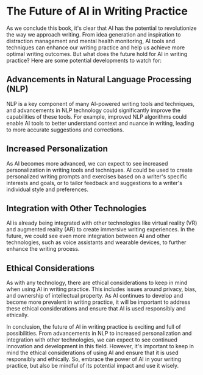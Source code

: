 The Future of AI in Writing Practice
===========================================================

As we conclude this book, it's clear that AI has the potential to revolutionize the way we approach writing. From idea generation and inspiration to distraction management and mental health monitoring, AI tools and techniques can enhance our writing practice and help us achieve more optimal writing outcomes. But what does the future hold for AI in writing practice? Here are some potential developments to watch for:

Advancements in Natural Language Processing (NLP)
-------------------------------------------------

NLP is a key component of many AI-powered writing tools and techniques, and advancements in NLP technology could significantly improve the capabilities of these tools. For example, improved NLP algorithms could enable AI tools to better understand context and nuance in writing, leading to more accurate suggestions and corrections.

Increased Personalization
-------------------------

As AI becomes more advanced, we can expect to see increased personalization in writing tools and techniques. AI could be used to create personalized writing prompts and exercises based on a writer's specific interests and goals, or to tailor feedback and suggestions to a writer's individual style and preferences.

Integration with Other Technologies
-----------------------------------

AI is already being integrated with other technologies like virtual reality (VR) and augmented reality (AR) to create immersive writing experiences. In the future, we could see even more integration between AI and other technologies, such as voice assistants and wearable devices, to further enhance the writing process.

Ethical Considerations
----------------------

As with any technology, there are ethical considerations to keep in mind when using AI in writing practice. This includes issues around privacy, bias, and ownership of intellectual property. As AI continues to develop and become more prevalent in writing practice, it will be important to address these ethical considerations and ensure that AI is used responsibly and ethically.

In conclusion, the future of AI in writing practice is exciting and full of possibilities. From advancements in NLP to increased personalization and integration with other technologies, we can expect to see continued innovation and development in this field. However, it's important to keep in mind the ethical considerations of using AI and ensure that it is used responsibly and ethically. So, embrace the power of AI in your writing practice, but also be mindful of its potential impact and use it wisely.
